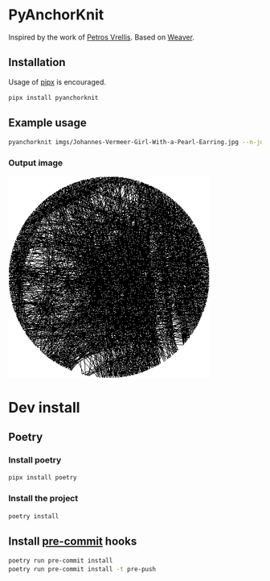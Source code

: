 # PyAnchorKnit
Inspired by the work of [Petros Vrellis](https://www.instagram.com/pvrellis/). Based on [Weaver](https://github.com/alyyousuf7/Weaver).

## Installation
Usage of [pipx](https://pypa.github.io/pipx/) is encouraged.

```bash
pipx install pyanchorknit
```

## Example usage
```bash
pyanchorknit imgs/Johannes-Vermeer-Girl-With-a-Pearl-Earring.jpg --n-jobs 16 --n-edges 512 --maxlines 2000 --img-out imgs/
```

### Output image
![Girl with a Pearl Earring](imgs/Johannes-Vermeer-Girl-With-a-Pearl-Earring-weave.png)

# Dev install
## Poetry
### Install poetry
```bash
pipx install poetry
```

### Install the project
```bash
poetry install
```

## Install [pre-commit](https://pre-commit.com) hooks
```bash
poetry run pre-commit install
poetry run pre-commit install -t pre-push
```
